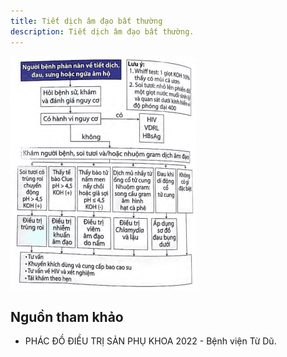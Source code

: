 ```yaml
---
title: Tiết dịch âm đạo bất thường
description: Tiết dịch âm đạo bất thường.
---
```


![Sơ đồ xử trí tiết dịch âm đạo bất thường](../../../assets/phu-khoa/tiet-dich-am-dao-bat-thuong/so-do-tiet-dich-am-dao-bat-thuong.png)

## Nguồn tham khảo

- PHÁC ĐỒ ĐIỀU TRỊ SẢN PHỤ KHOA 2022 - Bệnh viện Từ Dũ.
